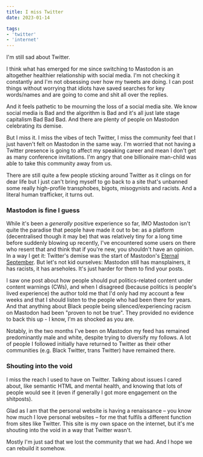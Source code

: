```yaml
---
title: I miss Twitter
date: 2023-01-14

tags: 
- 'twitter'
- 'internet'
---
```


I'm still sad about Twitter. 
<!--more-->

I think what has emerged for me since switching to Mastodon is an altogether healthier relationship with social media. I'm not checking it constantly and I'm not obsessing over how my tweets are doing. I can post things without worrying that idiots have saved searches for key words/names and are going to come and shit all over the replies. 

And it feels pathetic to be mourning the loss of a social media site. We know social media is Bad and the algorithm is Bad and it's all just late stage capitalism Bad Bad Bad. And there are plenty of people on Mastodon celebrating its demise.

But I miss it. I miss the vibes of tech Twitter, I miss the  community feel that I just haven't felt on Mastodon in the same way. I'm worried that not having a Twitter presence is going to affect my speaking career and mean I don't get as many conference invitations. I'm angry that one billionaire man-child was able to take this community away from us.  

There are still quite a few people sticking around Twitter as it clings on for dear life but I just can't bring myself to go back to a site that's unbanned some really high-profile transphobes, bigots, misogynists and racists. And a literal human trafficker, it turns out. 

### Mastodon is fine I guess

While it's been a *generally* positive experience so far, IMO Mastodon isn't quite the paradise that people have made it out to be: as a platform (decentralised though it may be) that was relatively tiny for a long time before suddenly blowing up recently, I've encountered some users on there who resent that and think that if you're new, you shouldn't have an opinion. In a way I get it: Twitter's demise was the start of Mastodon's [Eternal September](https://en.wikipedia.org/wiki/Eternal_September). But let's not kid ourselves: Mastodon still has mansplainers, it has racists, it has arseholes. It's just harder for them to find your posts. 

I saw one post about how people should put politics-related content under content warnings (CWs), and when I disagreed (because politics is people's lived experience) the author told me that I'd only had my account a few weeks and that I should listen to the people who had been there for years. And that anything about Black people being silenced/experiencing racism on Mastodon had been "proven to not be true". They provided no evidence to back this up - I know, I'm as shocked as you are.

Notably, in the two months I've been on Mastodon my feed has remained predominantly male and white, despite trying to diversify my follows. A lot of people I followed initially have returned to Twitter as their other communities (e.g. Black Twitter, trans Twitter) have remained there. 

### Shouting into the void

I miss the reach I used to have on Twitter. Talking about issues I cared about, like semantic HTML and mental health, and knowing that lots of people would see it (even if generally I got more engagement on the shitposts). 

Glad as I am that the personal website is having a renaissance &ndash; you know how much I love personal websites &ndash; for me that fulfils a different function from sites like Twitter. This site is my own space on the internet, but it's me shouting into the void in a way that Twitter wasn't. 

Mostly I'm just sad that we lost the community that we had. And I hope we can rebuild it somehow.